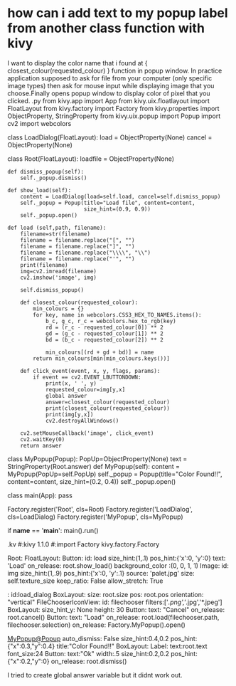
# how can i add text to my popup label from another class function with kivy

I want to display the color name that i found at { closest_colour(requested_colour) } function
in popup window.
In practice application supposed to ask for file from your computer (only specific image types) then ask for mouse input while displaying image that you choose.Finally opens popup window to display color of pixel that you clicked.
.py
from kivy.app import App
from kivy.uix.floatlayout import FloatLayout
from kivy.factory import Factory
from kivy.properties import ObjectProperty, StringProperty
from kivy.uix.popup import Popup
import cv2
import webcolors

class LoadDialog(FloatLayout):
    load = ObjectProperty(None)
    cancel = ObjectProperty(None)

class Root(FloatLayout):
    loadfile = ObjectProperty(None)

    def dismiss_popup(self):
        self._popup.dismiss()

    def show_load(self):
        content = LoadDialog(load=self.load, cancel=self.dismiss_popup)
        self._popup = Popup(title="Load file", content=content,
                            size_hint=(0.9, 0.9))
        self._popup.open()

    def load (self,path, filename):
        filename=str(filename)
        filename = filename.replace("[", "")
        filename = filename.replace("]", "")
        filename = filename.replace("\\\\", "\\")
        filename = filename.replace("'", "")
        print(filename)
        img=cv2.imread(filename)
        cv2.imshow('image', img)

        self.dismiss_popup()

        def closest_colour(requested_colour):
            min_colours = {}
            for key, name in webcolors.CSS3_HEX_TO_NAMES.items():
                b_c, g_c, r_c = webcolors.hex_to_rgb(key)
                rd = (r_c - requested_colour[0]) ** 2
                gd = (g_c - requested_colour[1]) ** 2
                bd = (b_c - requested_colour[2]) ** 2

                min_colours[(rd + gd + bd)] = name
            return min_colours[min(min_colours.keys())]

        def click_event(event, x, y, flags, params):
            if event == cv2.EVENT_LBUTTONDOWN:
                print(x, ' ', y)
                requested_colour=img[y,x]
                global answer
                answer=closest_colour(requested_colour)
                print(closest_colour(requested_colour))
                print(img[y,x])
                cv2.destroyAllWindows()

        cv2.setMouseCallback('image', click_event)
        cv2.waitKey(0)
        return answer

class MyPopup(Popup):
    PopUp=ObjectProperty(None)
    text = StringProperty(Root.answer)
    def MyPopup(self):
        content = MyPopup(PopUp=self.PopUp)
        self._popup = Popup(title="Color Found!!", content=content, size_hint=(0.2, 0.4))
        self._popup.open()

class main(App):
    pass

Factory.register('Root', cls=Root)
Factory.register('LoadDialog', cls=LoadDialog)
Factory.register('MyPopup', cls=MyPopup)


if __name__ == '__main__':
    main().run()


.kv
#:kivy 1.1.0
#:import Factory kivy.factory.Factory

Root:
    FloatLayout:
        Button:
            id: load
            size_hint:(1,.1)
            pos_hint:{'x':0, 'y':0}
            text: 'Load'
            on_release: root.show_load()
            background_color :(0, 0, 1, 1)
        Image:
            id: img
            size_hint:(1,.9)
            pos_hint:{'x':0, 'y':.1}
            source: 'palet.jpg'
            size: self.texture_size
            keep_ratio: False
            allow_stretch: True

<LoadDialog>:
    id:load_dialog
    BoxLayout:
        size: root.size
        pos: root.pos
        orientation: "vertical"
        FileChooserIconView:
            id: filechooser
            filters:['*.png','*.jpg','*.jpeg']
        BoxLayout:
            size_hint_y: None
            height: 30
            Button:
                text: "Cancel"
                on_release: root.cancel()
            Button:
                text: "Load"
                on_release: root.load(filechooser.path, filechooser.selection)
                on_release: Factory.MyPopup().open()

<MyPopup@Popup>
    auto_dismiss: False
    size_hint:0.4,0.2
    pos_hint:{"x":0.3,"y":0.4}
    title:"Color Found!!"
    BoxLayout:
        Label:
            text:root.text
            font_size:24
        Button:
            text:"Ok"
            width:.5
            size_hint:0.2,0.2
            pos_hint:{"x":0.2,"y":0}
            on_release: root.dismiss()


I tried to create global answer variable but it didnt work out.

        